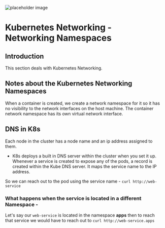 ![placeholder image](https://images.unsplash.com/photo-1544197150-b99a580bb7a8?ixlib=rb-1.2.1&ixid=eyJhcHBfaWQiOjEyMDd9&auto=format&fit=crop&w=2250&q=80)

# Kubernetes Networking - Networking Namespaces

## Introduction
This section deals with Kubernetes Networking.

## Notes about the Kubernetes Networking Namespaces

When a container is created, we create a network namespace for it so it has no visibility to the network interfaces on the host machine. The container network namespace has its own virtual network interface.

## DNS in K8s

Each node in the cluster has a node name and an ip address assigned to them.
- K8s deploys a built in DNS server within the cluster when you set it up. Whenever a service is created to expose any of the pods, a record is created within the Kube DNS server. It maps the service name to the IP address.

So we can reach out to the pod using the service name - `curl http://web-service`

### What happens when the service is located in a different Namespace - 

Let's say our `web-service` is located in the namespace **apps** then to reach that service we would have to reach out to `curl http://web-service.apps` 
